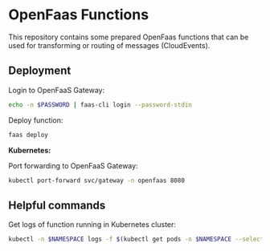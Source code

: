 # OpenFaas Functions

This repository contains some prepared OpenFaas functions that can be used for transforming or routing of messages (CloudEvents).

## Deployment

Login to OpenFaaS Gateway:
```bash
echo -n $PASSWORD | faas-cli login --password-stdin
```

Deploy function:
```bash
faas deploy
```

**Kubernetes:**

Port forwarding to OpenFaaS Gateway:
```bash
kubectl port-forward svc/gateway -n openfaas 8080
```

## Helpful commands

Get logs of function running in Kubernetes cluster:
```bash
kubectl -n $NAMESPACE logs -f $(kubectl get pods -n $NAMESPACE --selector=faas_function=$FUNCTION_NAME --output=jsonpath={.items..metadata.name})
```
